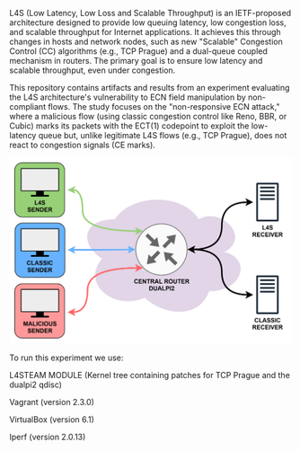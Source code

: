 L4S (Low Latency, Low Loss and Scalable Throughput) is an IETF-proposed architecture designed to provide low queuing latency, low congestion loss, and scalable throughput for Internet applications. It achieves this through changes in hosts and network nodes, such as new "Scalable" Congestion Control (CC) algorithms (e.g., TCP Prague) and a dual-queue coupled mechanism in routers. The primary goal is to ensure low latency and scalable throughput, even under congestion.

This repository contains artifacts and results from an experiment evaluating the L4S architecture's vulnerability to ECN field manipulation by non-compliant flows. The study focuses on the "non-responsive ECN attack," where a malicious flow (using classic congestion control like Reno, BBR, or Cubic) marks its packets with the ECT(1) codepoint to exploit the low-latency queue but, unlike legitimate L4S flows (e.g., TCP Prague), does not react to congestion signals (CE marks).


![Network Topology](/Image/topology.svg)

To run this experiment we use:

L4STEAM MODULE (Kernel tree containing patches for TCP Prague and the dualpi2 qdisc)

Vagrant (version 2.3.0)

VirtualBox (version 6.1)

Iperf (version 2.0.13)

